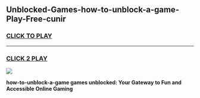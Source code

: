
## Unblocked-Games-how-to-unblock-a-game-Play-Free-cunir
<h3>
<a href="https://premium76.site?title=how-to-unblock-a-game&ref=17A">CLICK TO PLAY</a></h3>
<hr>

<h3>
<a href="https://premium76.site?title=how-to-unblock-a-game&ref=17A">CLICK 2 PLAY</a>
  
</h3>

<a href="https://premium76.site?title=how-to-unblock-a-game&ref=17A"><img src="https://clearcache.store/games.png"></a>


**how-to-unblock-a-game games unblocked: Your Gateway to Fun and Accessible Online Gaming**
